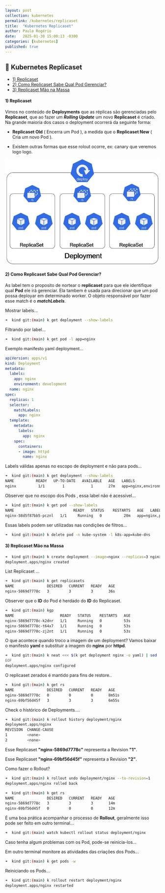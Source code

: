 ```yaml
---
layout: post
collection: kubernetes
permalink: /kubernetes/replicaset
title:  "Kubernetes Replicaset"
author: Paulo Rogério
date:   2025-01-30 15:00:13 -0300
categories: [kubernetes]
published: true
---
```


## 🚀 Kubernetes Replicaset

- [1) Replicaset](#1-replicaset)
- [2) Como Replicaset Sabe Qual Pod Gerenciar?](#2-como-replicaset-sabe-qual-pod-gerenciar)
- [3) Replicaset Mão na Massa](#3-replicaset-mão-na-massa)

#### 1) Replicaset

Vimos no conteúdo de **Deployments** que as réplicas são gerenciadas pelo **Replicaset**, que ao fazer um ***Rolling Update*** um novo **Replicaset** é criado. Na grande maioria dos casos o deployment ocorrerá da seguinte forma:

- **Replicaset Old** ( Encerra um Pod ), a medida que o **Replicaset New** ( Cria um novo Pod ).

- Existem outras formas que esse rolout ocorre, ex: canary que veremos logo logo.

![](/images/kubernetes/deployment-replicaset/deployment.png)

#### 2) Como Replicaset Sabe Qual Pod Gerenciar?

As label tem o proposito de nortear o **replicaset** para que ele identifique qual **Pod** ele irá gerenciar. Ela tambem é usada para direcionar que um pod possa deployar em determinado worker. O objeto responsável por fazer esse match é o ***matchLabels***.

Mostrar labels...

```bash
➜  kind git:(main) k get deployment --show-labels
```

Filtrando por label...

```bash
➜  kind git:(main) k get pod -l app=nginx
```

Exemplo manifesto yaml deployment...

```yaml
apiVersion: apps/v1
kind: Deployment
metadata:
  labels:
    app: nginx
    environment: development
  name: nginx
spec:
  replicas: 1
  selector:
    matchLabels:
      app: nginx
  template:
    metadata:
      labels:
        app: nginx
    spec:
      containers:
      - image: httpd
        name: nginx
```

Labels válidas apenas no escopo de deployment e não para pods...

```bash
➜  kind git:(main) k get deployment --show-labels
NAME          READY   UP-TO-DATE   AVAILABLE   AGE   LABELS
nginx          1/1        1            1       27m   app=nginx,environment=development
```

Observer que no escopo dos Pods , essa label não é acessível...

```bash
➜  kind git:(main) k get pod --show-labels
NAME                           READY   STATUS    RESTARTS   AGE   LABELS
nginx-58d5f87bb5-pcznl   1/1     Running   0          20m   app=nginx,pod-template-hash=58d5f87bb5
```

Essas labels podem ser utilizadas nas condições de filtros...

```bash
➜  kind git:(main) k delete pod -n kube-system -l k8s-app=kube-dns
```

#### 3) Replicaset Mão na Massa

```bash
➜  kind git:(main) k create deployment --image=nginx --replicas=3 nginx
deployment.apps/nginx created
```

List Replicaset ...

```bash
➜  kind git:(main) k get replicasets
NAME               DESIRED   CURRENT   READY   AGE
nginx-5869d7778c   3         3         3       36s
```

Observer que o **ID** do Pod é herdado do **ID** do Replicaset.

```bash
➜  kind git:(main) kgp
NAME                     READY   STATUS    RESTARTS   AGE
nginx-5869d7778c-k2dnr   1/1     Running   0          53s
nginx-5869d7778c-t64x7   1/1     Running   0          53s
nginx-5869d7778c-zj2nt   1/1     Running   0          53s
```

O que acontece quando troco a imagem de um deployment? Vamos baixar o manifesto **yaml** e substituir a imagem do **nginx** por **httpd**.

```bash
➜  kind git:(main) k neat <<< $(k get deployment nginx -o yaml) | sed 's/image: nginx/image: httpd/' <<EOF | kaf -
EOF
deployment.apps/nginx configured
```

O replicaset zerados é mantido para fins de restore..

```bash
➜  kind git:(main) k get rs
NAME               DESIRED   CURRENT   READY   AGE
nginx-5869d7778c   0         0         0       8m51s
nginx-69bf56d45f   3         3         3       6m55s
```

Check o histórico de Deployments....

```bash
➜  kind git:(main) k rollout history deployment/nginx
deployment.apps/nginx
REVISION  CHANGE-CAUSE
1         <none>
2         <none>
```

Esse Replicaset **"nginx-5869d7778c"** representa a Revision **"1"**.

Esse Replicaset **"nginx-69bf56d45f"** representa a Revision **"2"**.

Como fazer o Rollout?

```bash
➜  kind git:(main) k rollout undo deployment/nginx --to-revision=1
deployment.apps/nginx rolled back
```

```bash
➜  kind git:(main) k get rs
NAME               DESIRED   CURRENT   READY   AGE
nginx-5869d7778c   3         3         3       14m
nginx-69bf56d45f   0         0         0       12m
```

É uma boa prática acompanhar o processo de **Rollout**, geralmente isso pode ser feito em outro terminal...

```bash
➜  kind git:(main) watch kubectl rollout status deployment/nginx
```

Caso tenha algum problemas com os Pod, pode-se reinicia-los...

Em outro terminal monitore as atividades das criações dos Pods...

```bash
➜  kind git:(main) k get pods -w
```

Reiniciando os Pods...

```bash
➜  kind git:(main) k rollout restart deployment/nginx
deployment.apps/nginx restarted
```
